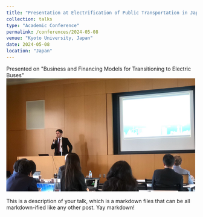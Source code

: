 ```yaml
---
title: "Presentation at Electrification of Public Transportation in Japan and Germany"
collection: talks
type: "Academic Conference"
permalink: /conferences/2024-05-08
venue: "Kyoto University, Japan"
date: 2024-05-08
location: "Japan"
---
```

Presented on "Business and Financing Models for Transitioning to Electric Buses"
<img src=' /images/presentation1.png'>

This is a description of your talk, which is a markdown files that can be all markdown-ified like any other post. Yay markdown!
